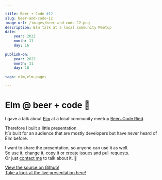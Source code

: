 ```yaml
---

title: Beer + Code #12
slug: beer-and-code-12
image-url: /images/beer-and-code-12.png
description: Elm talk at a local community Meetup
date:
    year: 2022
    month: 11
    day: 16
    
publish-on:
    year: 2022
    month: 11
    day: 18
    
tags: elm,elm-pages

---
```


# Elm @ beer + code 🍺

I gave a talk about [Elm](https://elm-lang.org/) at a local community meetup [Beer+Code Ried](https://beercoderied.at/event/beer-code-12/).

Therefore I built a little presentation.  
It´s built for an audience that are mostly developers but have never heard of Elm before.

I want to share the presentation, so anyone can use it as well.  
So use it, change it, copy it or create issues and pull requests.  
Or just [contact me](/contact) to talk about it. 📧

[View the source on Github!](https://github.com/JakobFerdinand/elm-pres)  
[Take a look at the live presentation here!](https://elm-pres.jakobferdinand.at/)
